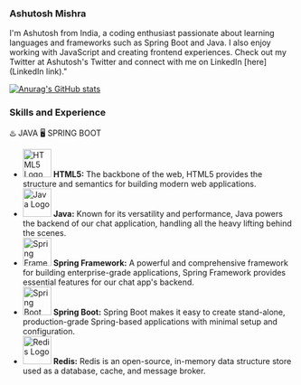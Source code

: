 ### Ashutosh Mishra
I'm Ashutosh from India, a coding enthusiast passionate about learning languages and frameworks such as Spring Boot and Java. I also enjoy working with JavaScript and creating frontend experiences. Check out my Twitter at Ashutosh's Twitter and connect with me on LinkedIn [here](LinkedIn link)."

[![Anurag's GitHub stats](https://github-readme-stats.vercel.app/api?username=Ashut0sh-mishra)](https://github.com/anuraghazra/github-readme-stats)

### Skills and Experience
♨️ JAVA
 🖥️ SPRING BOOT



- <img src="https://www.w3.org/html/logo/downloads/HTML5_Logo_512.png" alt="HTML5 Logo" width="50" height="50"> **HTML5:** The backbone of the web, HTML5 provides the structure and semantics for building modern web applications.
- <img src="https://upload.wikimedia.org/wikipedia/de/e/e1/Java-Logo.svg" alt="Java Logo" width="50" height="50"> **Java:** Known for its versatility and performance, Java powers the backend of our chat application, handling all the heavy lifting behind the scenes.
- <img src="https://cdn.icon-icons.com/icons2/2107/PNG/512/file_type_spring_icon_130480.png" alt="Spring Framework Logo" width="50" height="50"> **Spring Framework:** A powerful and comprehensive framework for building enterprise-grade applications, Spring Framework provides essential features for our chat app's backend.
- <img src="https://cdn.icon-icons.com/icons2/2415/PNG/512/spring-boot-icon_146371.png" alt="Spring Boot Logo" width="50" height="50"> **Spring Boot:** Spring Boot makes it easy to create stand-alone, production-grade Spring-based applications with minimal setup and configuration.
- <img src="https://slackmojis.com/emojis/1163-redis" alt="Redis Logo" width="50" height="50"> **Redis:** Redis is an open-source, in-memory data structure store used as a database, cache, and message broker.


